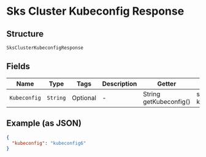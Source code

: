 
# Sks Cluster Kubeconfig Response

## Structure

`SksClusterKubeconfigResponse`

## Fields

| Name | Type | Tags | Description | Getter | Setter |
|  --- | --- | --- | --- | --- | --- |
| `Kubeconfig` | `String` | Optional | - | String getKubeconfig() | setKubeconfig(String kubeconfig) |

## Example (as JSON)

```json
{
  "kubeconfig": "kubeconfig6"
}
```


